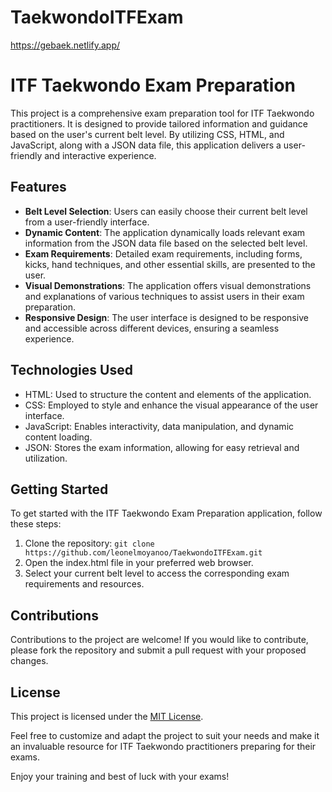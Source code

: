 # TaekwondoITFExam
https://gebaek.netlify.app/

# ITF Taekwondo Exam Preparation

This project is a comprehensive exam preparation tool for ITF Taekwondo practitioners. It is designed to provide tailored information and guidance based on the user's current belt level. By utilizing CSS, HTML, and JavaScript, along with a JSON data file, this application delivers a user-friendly and interactive experience.

## Features

- **Belt Level Selection**: Users can easily choose their current belt level from a user-friendly interface.
- **Dynamic Content**: The application dynamically loads relevant exam information from the JSON data file based on the selected belt level.
- **Exam Requirements**: Detailed exam requirements, including forms, kicks, hand techniques, and other essential skills, are presented to the user.
- **Visual Demonstrations**: The application offers visual demonstrations and explanations of various techniques to assist users in their exam preparation.
- **Responsive Design**: The user interface is designed to be responsive and accessible across different devices, ensuring a seamless experience.

## Technologies Used

- HTML: Used to structure the content and elements of the application.
- CSS: Employed to style and enhance the visual appearance of the user interface.
- JavaScript: Enables interactivity, data manipulation, and dynamic content loading.
- JSON: Stores the exam information, allowing for easy retrieval and utilization.

## Getting Started

To get started with the ITF Taekwondo Exam Preparation application, follow these steps:

1. Clone the repository: `git clone https://github.com/leonelmoyanoo/TaekwondoITFExam.git`
2. Open the index.html file in your preferred web browser.
3. Select your current belt level to access the corresponding exam requirements and resources.

## Contributions

Contributions to the project are welcome! If you would like to contribute, please fork the repository and submit a pull request with your proposed changes.

## License

This project is licensed under the [MIT License](https://opensource.org/licenses/MIT).

Feel free to customize and adapt the project to suit your needs and make it an invaluable resource for ITF Taekwondo practitioners preparing for their exams.

Enjoy your training and best of luck with your exams!
